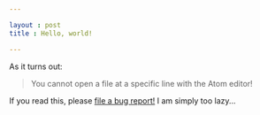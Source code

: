 ```yaml
---

layout : post
title : Hello, world!

---
```


As it turns out:  

> You cannot open a file at a specific line with the Atom editor!

If you read this, please [file a bug report!](https://github.com/login?return_to=https%3A%2F%2Fgithub.com%2Fatom%2Fatom%2Fissues%2Fnew) I am simply too lazy...
